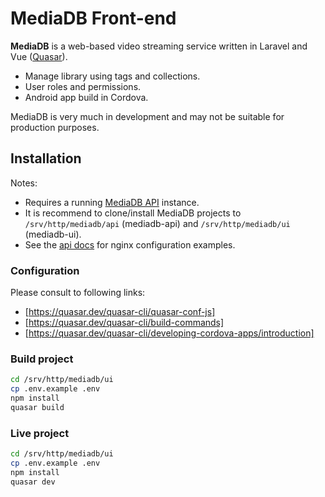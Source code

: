 # MediaDB Front-end

**MediaDB** is a web-based video streaming service written in Laravel and Vue ([Quasar](https://quasar.dev/)).

- Manage library using tags and collections.
- User roles and permissions.
- Android app build in Cordova.

MediaDB is very much in development and may not be suitable for production purposes.

## Installation

Notes:

- Requires a running [MediaDB API](https://github.com/francoism90/mediadb) instance.
- It is recommend to clone/install MediaDB projects to `/srv/http/mediadb/api` (mediadb-api) and `/srv/http/mediadb/ui` (mediadb-ui).
- See the [api docs](https://github.com/francoism90/mediadb/blob/master/doc/nginx/) for nginx configuration examples.

### Configuration

Please consult to following links:

- [https://quasar.dev/quasar-cli/quasar-conf-js]
- [https://quasar.dev/quasar-cli/build-commands]
- [https://quasar.dev/quasar-cli/developing-cordova-apps/introduction]

### Build project

```bash
cd /srv/http/mediadb/ui
cp .env.example .env
npm install
quasar build
```

### Live project

```bash
cd /srv/http/mediadb/ui
cp .env.example .env
npm install
quasar dev
```
